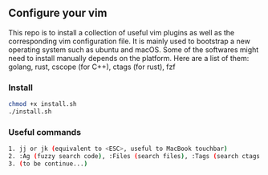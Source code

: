 ## Configure your vim 

This repo is to install a collection of useful vim plugins as well as the corresponding vim configuration file. 
It is mainly used to bootstrap a new operating system such as ubuntu and macOS. Some of the softwares might need to install manually depends on the platform.
Here are a list of them: golang, rust, cscope (for C++), ctags (for rust), fzf 


### Install

```bash
chmod +x install.sh
./install.sh
```
### Useful commands

```bash
1. jj or jk (equivalent to <ESC>, useful to MacBook touchbar)
2. :Ag (fuzzy search code), :Files (search files), :Tags (search ctags -R . generated)
3. (to be continue...)
```


